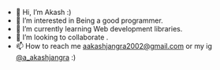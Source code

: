 - 👋 Hi, I’m Akash :)
- 👀 I’m interested in Being a good programmer.
- 🌱 I’m currently learning Web development libraries.
- 💞️ I’m looking to collaborate .
- 📫 How to reach me aakashjangra2002@gmail.com or my ig [@a_akashjangra](https://www.instagram.com/a_akashjangra/) :) 

<!---
AkashsRepositories/AkashsRepositories is a ✨ special ✨ repository because its `README.md` (this file) appears on your GitHub profile.
You can click the Preview link to take a look at your changes.
--->
